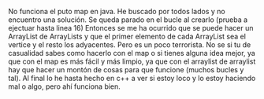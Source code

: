 No funciona el puto map en java. He buscado por todos lados y no encuentro una solución.
Se queda parado en el bucle al crearlo (prueba a ejectuar hasta linea 16)
Entonces se me ha ocurrido que se puede hacer un ArrayList de ArrayLists y que el primer elemento de cada ArrayList sea el vertice y el resto los adyacentes.
Pero es un poco terrorista.
No se si tu de casualidad sabes como hacerlo con el map o si tienes alguna idea mejor, ya que con el map es más fácil y más limpio,
ya que con el arraylist de arraylist hay que hacer un montón de cosas para que funcione (muchos bucles y tal).
Al final lo he hasta hecho en c++ a ver si estoy loco y lo estoy haciendo mal o algo, pero ahí funciona bien.
